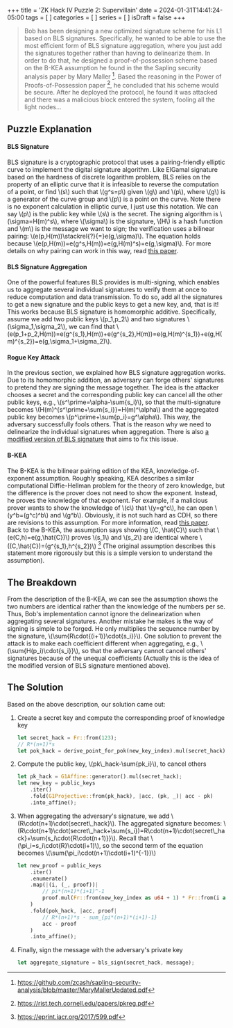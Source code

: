 +++
title = 'ZK Hack IV Puzzle 2: Supervillain'
date = 2024-01-31T14:41:24-05:00
tags = [
]
categories = [
]
series = [
]
isDraft = false
+++

>Bob has been designing a new optimized signature scheme for his L1 based on BLS signatures. Specifically, he wanted to be able to use the most efficient form of BLS signature aggregation, where you just add the signatures together rather than having to delinearize them. In order to do that, he designed a proof-of-possession scheme based on the B-KEA assumption he found in the the Sapling security analysis paper by Mary Maller [^1]. Based the reasoning in the Power of Proofs-of-Possession paper [^2], he concluded that his scheme would be secure. After he deployed the protocol, he found it was attacked and there was a malicious block entered the system, fooling all the light nodes...

## Puzzle Explanation

#### BLS Signature
BLS signature is a cryptographic protocol that uses a pairing-friendly elliptic curve to implement the digital signature algorithm. Like ElGamal signature based on the hardness of discrete logarithm problem, BLS relies on the property of an elliptic curve that it is infeasible to reverse the computation of a point, or find \\(s\\) such that \\(g^s=p\\) given \\(g\\) and \\(p\\), where \\(g\\) is a generator of the curve group and \\(p\\) is a point on the curve. Note there is no exponent calculation in elliptic curve, I just use this notation. We can say \\(p\\) is the public key while \\(s\\) is the secret. The signing algorithm is \\(\sigma=H(m)^s\\), where \\(\sigma\\) is the signature, \\(H\\) is a hash function and \\(m\\) is the message we want to sign; the verification uses a bilinear pairing: \\(e(p,H(m))\stackrel{?}{=}e(g,\sigma)\\). The equation holds because \\(e(p,H(m))=e(g^s,H(m))=e(g,H(m)^s)=e(g,\sigma)\\). For more details on why pairing can work in this way, read [this paper](https://static1.squarespace.com/static/5fdbb09f31d71c1227082339/t/5ff394720493bd28278889c6/1609798774687/PairingsForBeginners.pdf).

#### BLS Signature Aggregation
One of the powerful features BLS provides is multi-signing, which enables us to aggregate several individual signatures to verify them at once to reduce computation and data transmission. To do so, add all the signatures to get a new signature and the public keys to get a new key, and, that is it! This works because BLS signature is homomorphic additive. Specifically, assume we add two public keys \\(p_1,p_2\\) and two signatures \\(\sigma_1,\sigma_2\\), we can find that \\(e(p_1+p_2,H(m))=e(g^{s_1},H(m))+e(g^{s_2},H(m))=e(g,H(m)^{s_1})+e(g,H(m)^{s_2})=e(g,\sigma_1+\sigma_2)\\).

#### Rogue Key Attack
In the previous section, we explained how BLS signature aggregation works. Due to its homomorphic addition, an adversary can forge others' signatures to pretend they are signing the message together. The idea is the attacker chooses a secret and the corresponding public key can cancel all the other public keys, e.g., \\(s^\prime=\alpha-\sum{s_i}\\), so that the multi-signature becomes \\(H(m)^{s^\prime+\sum{s_i}}=H(m)^\alpha\\) and the aggregated public key becomes \\(p^\prime+\sum{p_i}=g^\alpha\\). This way, the adversary successfully fools others. That is the reason why we need to delinearize the individual signatures when aggregation. There is also [a modified version of BLS signature](https://crypto.stanford.edu/~dabo/pubs/papers/BLSmultisig.html) that aims to fix this issue.

#### B-KEA
The B-KEA is the bilinear pairing edition of the KEA, knowledge-of-exponent assumption. Roughly speaking, KEA describes a similar computational Diffie-Hellman problem for the theory of zero knowledge, but the difference is the prover does not need to show the exponent. Instead, he proves the knowledge of that exponent. For example, if a malicious prover wants to show the knowledge of \\(c\\) that \\(y=g^c\\), he can open \\(y^b=(g^c)^b\\) and \\(g^b\\). Obviously, it is not such hard as CDH, so there are revisions to this assumption. For more information, read [this paper](https://eprint.iacr.org/2004/008.pdf).  
Back to the B-KEA, the assumption says showing \\(C, \hat{C}\\) such that \\(e(C,h)=e(g,\hat{C})\\) proves \\(s_1\\) and \\(s_2\\) are identical where \\((C,\hat{C})=(g^{s_1},h^{s_2})\\) [^3] (The original assumption describes this statement more rigorously but this is a simple version to understand the assumption). 

## The Breakdown

From the description of the B-KEA, we can see the assumption shows the two numbers are identical rather than the knowledge of the numbers per se. Thus, Bob's implementation cannot ignore the delinearization when aggregating several signatures. Another mistake he makes is the way of signing is simple to be forged. He only multiplies the sequence number by the signature, \\(\sum{R\cdot{(i+1)}\cdot{s_i}}\\). One solution to prevent the attack is to make each coefficient different when aggregating, e.g., \\(\sum{H(p_i)\cdot{s_i}}\\), so that the adversary cannot cancel others' signatures because of the unequal coefficients (Actually this is the idea of the modified version of BLS signature mentioned above).

## The Solution

Based on the above description, our solution came out:
1. Create a secret key and compute the corresponding proof of knowledge key
    ```rust
    let secret_hack = Fr::from(123);
    // R*(n+1)*s
    let pok_hack = derive_point_for_pok(new_key_index).mul(secret_hack);
    ```
2. Compute the public key, \\(pk\\_hack-\sum{pk_i}\\), to cancel others
    ```rust
    let pk_hack = G1Affine::generator().mul(secret_hack);
    let new_key = public_keys
        .iter()
        .fold(G1Projective::from(pk_hack), |acc, (pk, _)| acc - pk)
        .into_affine();
    ```
3. When aggregating the adversary's signature, we add \\(R\cdot(n+1)\cdot{secret\\_hack}\\). The aggregated signature becomes: \\(R\cdot(n+1)\cdot(secret\\_hack+\sum{s_i})=R\cdot(n+1)\cdot{secret\\_hack}+\sum{s_i\cdot{R\cdot(n+1)}}\\). Recall that \\(\pi_i=s_i\cdot{R}\cdot(i+1)\\), so the second term of the equation becomes \\(\sum{\pi_i\cdot(n+1)\cdot(i+1)^{-1}}\\)
    ```rust
    let new_proof = public_keys
        .iter()
        .enumerate()
        .map(|(i, (_, proof))|
            // pi*(n+1)*(i+1)^-1
            proof.mul(Fr::from(new_key_index as u64 + 1) * Fr::from(i as u64 + 1).inverse().unwrap())
        )
        .fold(pok_hack, |acc, proof|
            // R*(n+1)*s - sum_{pi*(n+1)*(i+1)-1}
            acc - proof
        )
        .into_affine();
    ```
4. Finally, sign the message with the adversary's private key
    ```rust
    let aggregate_signature = bls_sign(secret_hack, message);
    ```


[^1]: https://github.com/zcash/sapling-security-analysis/blob/master/MaryMallerUpdated.pdf 
[^2]: https://rist.tech.cornell.edu/papers/pkreg.pdf
[^3]: https://eprint.iacr.org/2017/599.pdf
